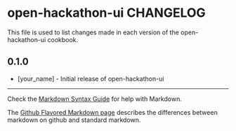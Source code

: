 open-hackathon-ui CHANGELOG
===========================

This file is used to list changes made in each version of the open-hackathon-ui cookbook.

0.1.0
-----
- [your_name] - Initial release of open-hackathon-ui

- - -
Check the [Markdown Syntax Guide](http://daringfireball.net/projects/markdown/syntax) for help with Markdown.

The [Github Flavored Markdown page](http://github.github.com/github-flavored-markdown/) describes the differences between markdown on github and standard markdown.
